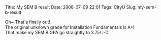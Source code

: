 Title: My SEM B result
Date: 2008-07-09 22:01
Tags: CityU
Slug: my-sem-b-result

Oh~ That's finally out!  
The original unknown grade for Installation Fundamentals is A+!  
That make my SEM B GPA go straightly to 3.75! :-D

